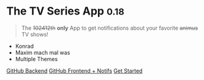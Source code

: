 <!-- ![](yes.png) -->

# The TV Series App <small>0.18</small>

> The ~~102412th~~ **only** App to get notifications about your favorite ~~animus~~ TV shows!

* Konrad
* Maxim mach mal was
* Multiple Themes

[GitHub Backend](https://github.com/AyyKamp/tvdb-rest)
[GitHub Frontend + Notifs](https://github.com/massenmensch/TheTVSeriesApp)
[Get Started](#Info)

<!-- ![](https://media.discordapp.net/attachments/410171118310391808/410550886096568331/unknown.png) -->
